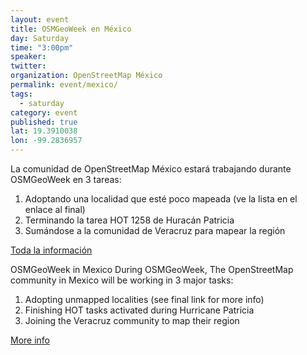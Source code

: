 ```yaml
---
layout: event
title: OSMGeoWeek en México 
day: Saturday
time: "3:00pm"
speaker: 
twitter: 
organization: OpenStreetMap México
permalink: event/mexico/
tags: 
  - saturday
category: event
published: true
lat: 19.3910038
lon: -99.2836957
---
```


La comunidad de OpenStreetMap México estará trabajando durante OSMGeoWeek en 3 tareas:
1) Adoptando una localidad que esté poco mapeada (ve la lista en el enlace al final)
2) Terminando la tarea HOT 1258 de Huracán Patricia
3) Sumándose a la comunidad de Veracruz para mapear la región

[Toda la información](bit.ly/osmgeoweek-mx)

OSMGeoWeek in Mexico
During OSMGeoWeek, The OpenStreetMap community in Mexico will be working in 3 major tasks:
1) Adopting unmapped localities (see final link for more info)
2) Finishing HOT tasks activated during Hurricane Patricia
3) Joining the Veracruz community to map their region

[More info](bit.ly/osmgeoweek-mx)
